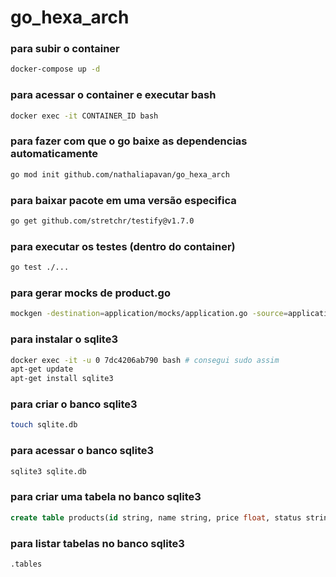 # go_hexa_arch

### para subir o container

```bash
docker-compose up -d
```

### para acessar o container e executar bash

```bash
docker exec -it CONTAINER_ID bash
```

### para fazer com que o go baixe as dependencias automaticamente

```bash
go mod init github.com/nathaliapavan/go_hexa_arch
```

### para baixar pacote em uma versão especifica

```bash
go get github.com/stretchr/testify@v1.7.0
```

### para executar os testes (dentro do container)

```bash
go test ./...
```

### para gerar mocks de product.go

```bash
mockgen -destination=application/mocks/application.go -source=application/product.go application/
```

### para instalar o sqlite3

```bash
docker exec -it -u 0 7dc4206ab790 bash # consegui sudo assim
apt-get update
apt-get install sqlite3
```

### para criar o banco sqlite3

```bash
touch sqlite.db
```

### para acessar o banco sqlite3

```bash
sqlite3 sqlite.db
```

### para criar uma tabela no banco sqlite3

```sql
create table products(id string, name string, price float, status string);
```

### para listar tabelas no banco sqlite3

```bash
.tables
```
